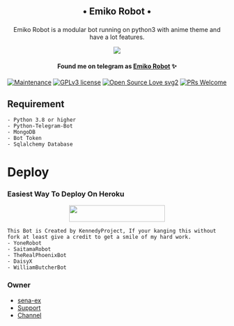 <h2><p align="center">• Emiko Robot •</p></h2>

<p align="center">Emiko Robot is a modular bot running on python3 with anime theme and have a lot features.</p>

<p align="center">
  <img src="https://telegra.ph/file/5a180a318e09d49295c8e.jpg">
</p>

<h4><p align="center">Found me on telegram as <a href='https://t.me/EmiexRobot'>Emiko Robot</a> ✨</p></h4>

[![Maintenance](https://img.shields.io/badge/Maintained%3F-yes-yellow.svg)](https://GitHub.com/kennedy-ex/EmikoRobot/graphs/commit-activity) [![GPLv3 license](https://img.shields.io/badge/License-GPLv3-red.svg)](https://perso.crans.org/besson/LICENSE.html) [![Open Source Love svg2](https://badges.frapsoft.com/os/v2/open-source.svg?v=103)](https://github.com/ellerbrock/open-source-badges/) [![PRs Welcome](https://img.shields.io/badge/PRs-welcome-brightgreen.svg?style=flat-square)](https://makeapullrequest.com)

## Requirement

```
- Python 3.8 or higher
- Python-Telegram-Bot 
- MongoDB
- Bot Token
- Sqlalchemy Database
```

# Deploy

### Easiest Way To Deploy On Heroku 

<p align="center"><a href="https://heroku.com/deploy?template=https://github.com/kennedy-ex/EmikoRobot"> <img src="https://img.shields.io/badge/Deploy%20To%20Heroku-blue?style=for-the-badge&logo=heroku" width="220" height="38.45"/></a></p>

```
This Bot is Created by KennedyProject, If your kanging this without fork at least give a credit to get a smile of my hard work. 
- YoneRobot
- SaitamaRobot 
- TheRealPhoenixBot
- DaisyX 
- WilliamButcherBot
```

### Owner
- [sena-ex](https://t.me/excrybaby)
- [Support](https://t.me/emikosupport)
- [Channel](https://t.me/KennedyProject)
